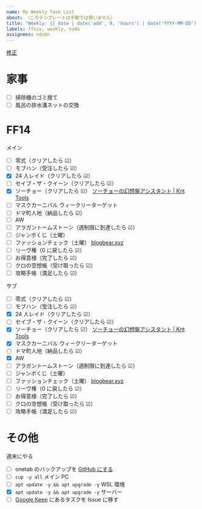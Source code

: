 ```yaml
---
name: My Weekly Task List
about: （このテンプレートは手動では使いません）
title: "Weekly: {{ date | date('add', 9, 'hours') | date('YYYY-MM-DD') }} ～ {{ date | date('add', 9, 'hours') | date('add', 6, 'days') | date('YYYY-MM-DD') }}"
labels: ffxiv, weekly, todo
assignees: ndxbn
---
```

[修正](https://github.com/ndxbn/ndxbn/edit/master/.github/ISSUE_TEMPLATE/zz34-weekly-todo.md)

# 家事

- [ ] 掃除機のゴミ捨て
- [ ] 風呂の排水溝ネットの交換

# FF14

メイン

- [ ] 零式（クリアしたら ☑）
- [ ] モブハン（受注したら ☑）
- [x] 24 人レイド（クリアしたら ☑）
- [ ] セイブ・ザ・クイーン（クリアしたら ☑）
- [x] ソーチョー（クリアしたら ☑） [ソーチョーの幻想盤アシスタント | Knt Tools](https://knt-a.com/fauxhollows/)
- [ ] マスクカーニバル ウィークリーターゲット
- [ ] ドマ町人地（納品したら ☑）
- [ ] AW
- [ ] アラガントームストーン（週制限に到達したら ☑）
- [ ] ジャンボくじ（土曜）
- [ ] ファッションチェック（土曜） [blogbear.xyz](https://www.blogbear.xyz/article/category/fashioncheck)
- [ ] リーヴ権（0 に戻したら ☑）
- [ ] お得意様（完了したら ☑）
- [ ] クロの空想帳（受け取ったら ☑）
- [ ] 攻略手帳（満足したら ☑）

サブ

- [ ] 零式（クリアしたら ☑）
- [ ] モブハン（受注したら ☑）
- [x] 24 人レイド（クリアしたら ☑）
- [ ] セイブ・ザ・クイーン（クリアしたら ☑）
- [x] ソーチョー（クリアしたら ☑） [ソーチョーの幻想盤アシスタント | Knt Tools](https://knt-a.com/fauxhollows/)
- [x] マスクカーニバル ウィークリーターゲット
- [ ] ドマ町人地（納品したら ☑）
- [x] AW
- [ ] アラガントームストーン（週制限に到達したら ☑）
- [ ] ジャンボくじ（土曜）
- [ ] ファッションチェック（土曜） [blogbear.xyz](https://www.blogbear.xyz/article/category/fashioncheck)
- [ ] リーヴ権（0 に戻したら ☑）
- [ ] お得意様（完了したら ☑）
- [ ] クロの空想帳（受け取ったら ☑）
- [ ] 攻略手帳（満足したら ☑）
<!--
# メイプルストーリー

## 常設

- [ ] ユニオンコイン回収
-->
# その他

週末にやる

- [ ] onetab のバックアップを [GitHub にする](https://github.com/ndxbn/ndxbn/edit/master/backups/onetab.txt)
- [ ] `cup -y all` メイン PC
- [ ] `apt update -y && apt upgrade -y` WSL 環境
- [x] `apt update -y && apt upgrade -y` サーバー
- [ ] [Google Keep](https://keep.google.com/) にあるタスクを Issue に移す
